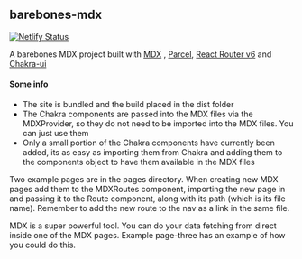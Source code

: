 ## barebones-mdx

[![Netlify Status](https://api.netlify.com/api/v1/badges/93cd2b00-de15-4ac8-861f-8c01ce5c2e9f/deploy-status)](https://app.netlify.com/sites/barebones-mdx/deploys)

A barebones MDX project built with [MDX](https://mdxjs.com/) , [Parcel](https://parceljs.org/), [React Router v6](https://reacttraining.com/blog/react-router-v6-pre/) and [Chakra-ui](https://chakra-ui.com/)

#### Some info

- The site is bundled and the build placed in the dist folder
- The Chakra components are passed into the MDX files via the MDXProvider, so they do not need to be imported into the MDX files. You can just use them
- Only a small portion of the Chakra components have currently been added, its as easy as importing them from Chakra and adding them to the components object to have them available in the MDX files

Two example pages are in the pages directory. When creating new MDX pages add them to the MDXRoutes component, importing the new page in and passing it to the Route component, along with its path (which is its file name). Remember to add the new route to the nav as a link in the same file.

MDX is a super powerful tool. You can do your data fetching from direct inside one of the MDX pages. Example page-three has an example of how you could do this.